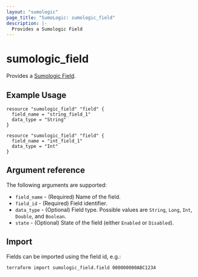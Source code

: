 ```yaml
---
layout: "sumologic"
page_title: "SumoLogic: sumologic_field"
description: |-
  Provides a Sumologic Field
---
```


# sumologic_field
Provides a [Sumologic Field][1].

## Example Usage
```hcl
resource "sumologic_field" "field" {
  field_name = "string_field_1"
  data_type = "String"
}

resource "sumologic_field" "field" {
  field_name = "int_field_1"
  data_type = "Int"
}
```

## Argument reference

The following arguments are supported:

- `field_name` - (Required)  Name of the field.
- `field_id` - (Required) Field identifier.
- `data_type` - (Optional) Field type. Possible values are `String`, `Long`, `Int`, `Double`, and `Boolean`.
- `state` - (Optional) State of the field (either `Enabled` or `Disabled`).

## Import
Fields can be imported using the field id, e.g.:

```hcl
terraform import sumologic_field.field 000000000ABC1234
```

[1]: https://help.sumologic.com/Manage/Fields

